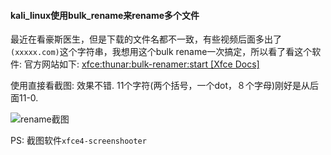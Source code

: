 #### kali_linux使用bulk_rename来rename多个文件
最近在看豪斯医生，但是下载的文件名都不一致，有些视频后面多出了`(xxxxx.com)`这个字符串，我想用这个bulk rename一次搞定，所以看了看这个软件:
官方网站如下: [xfce:thunar:bulk-renamer:start [Xfce Docs]](http://docs.xfce.org/xfce/thunar/bulk-renamer/start)

使用直接看截图: 效果不错. 11个字符(两个括号，一个dot，８个字母)刚好是从后面11-0. 

![rename截图](/blog/hmchzb19.github.io/_posts/rename.png?raw=true)

PS: 截图软件`xfce4-screenshooter`